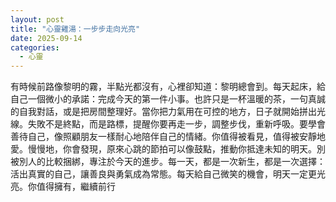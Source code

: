 ```yaml
---
layout: post
title: "心靈雞湯：一步步走向光亮"
date: 2025-09-14
categories:
  - 心靈
---
```


有時候前路像黎明的霧，半點光都沒有，心裡卻知道：黎明總會到。每天起床，給自己一個微小的承諾：完成今天的第一件小事。也許只是一杯溫暖的茶，一句真誠的自我對話，或是把房間整理好。當你把力氣用在可控的地方，日子就開始拼出光線。失敗不是終點，而是路標，提醒你要再走一步，調整步伐，重新呼吸。要學會善待自己，像照顧朋友一樣耐心地陪伴自己的情緒。你值得被看見，值得被安靜地愛。慢慢地，你會發現，原來心跳的節拍可以像鼓點，推動你抵達未知的明天。別被別人的比較捆綁，專注於今天的進步。每一天，都是一次新生，都是一次選擇：活出真實的自己，讓善良與勇氣成為常態。每天給自己微笑的機會，明天一定更光亮。你值得擁有，繼續前行